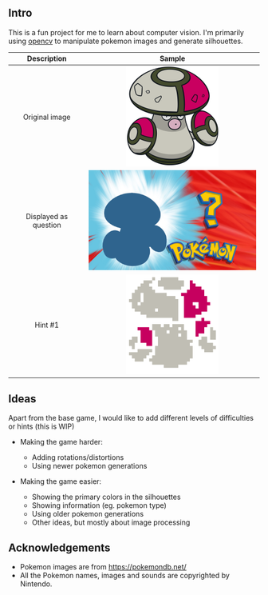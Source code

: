 Intro
---
This is a fun project for me to learn about computer vision. I'm primarily using [opencv](https://opencv.org/) to manipulate pokemon images and generate silhouettes.


|Description|Sample|
|:-:|:-:|
|Original image|<img src='./resources/samples/amoonguss.png' height=200>|
|Displayed as question|<img src='./resources/samples/amoonguss.jpg' height=200>|
|Hint #1|<img src='./resources/samples/test.png' height=200>|



Ideas
---
Apart from the base game, I would like to add different levels of difficulties or hints (this is WIP)
- Making the game harder:
    - Adding rotations/distortions
    - Using newer pokemon generations

- Making the game easier:
    - Showing the primary colors in the silhouettes
    - Showing information (eg. pokemon type)
    - Using older pokemon generations
    - Other ideas, but mostly about image processing

Acknowledgements
---
- Pokemon images are from https://pokemondb.net/
- All the Pokemon names, images and sounds are copyrighted by Nintendo.
